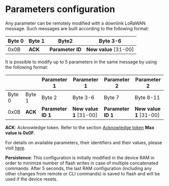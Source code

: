 # Parameters configuration

Any parameter can be remotely modified with a downlink LoRaWAN message. Such messages are built according to the following format:

| Byte 0 | Byte 1  | Byte2            | Byte 3-6                |
| ------ | ------- | ---------------- | ----------------------- |
| 0x0B   | **ACK** | **Parameter ID** | **New value** \[31-00\] |

It is possible to modify up to 5 parameters in the same message by using the following format:

|        |         | Parameter 1        | Parameter 1               | Parameter 2        | Parameter 2               |
| ------ | ------- | ------------------ | ------------------------- | ------------------ | ------------------------- |
| Byte 0 | Byte 1  | Byte 2             | Byte 3-6                  | Byte 7             | Byte 8-11                 |
| 0x0B   | **ACK** | **Parameter ID 1** | **New value 1** \[31-00\] | **Parameter ID 1** | **New value 1** \[31-00\] |

**ACK**: Acknowledge token. Refer to the section [Acknowledge token](../../downlink-messages/ack-token/readme.md) **Max value is 0x0F**.

For details on available parameters, their identifiers and their values, please visit [here](../../Parameters-default-configuration/firmware-parameters/).

**Persistence**: This configuration is initially modified in the device RAM in order to minimize number of flash writes in case of multiple concatenated commands. After 5 seconds, the last RAM configuration (including any other changes from remote or CLI commands) is saved to flash and will be used if the device resets.

